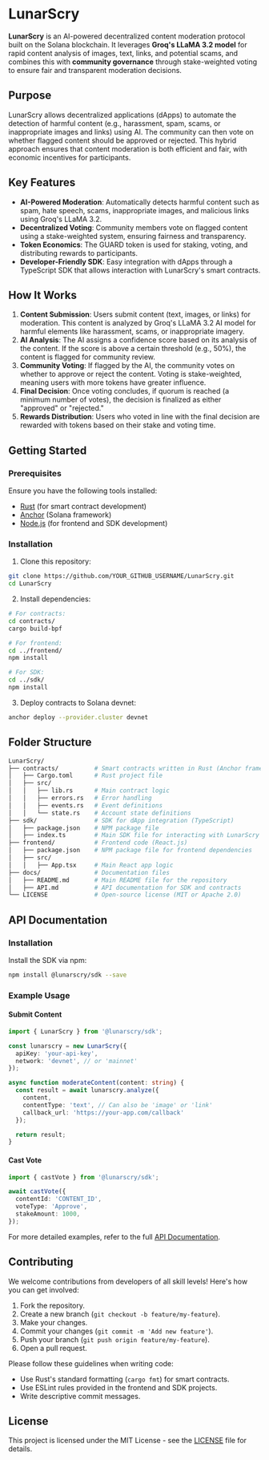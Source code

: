 # LunarScry

**LunarScry** is an AI-powered decentralized content moderation protocol built on the Solana blockchain. It leverages **Groq's LLaMA 3.2 model** for rapid content analysis of images, text, links, and potential scams, and combines this with **community governance** through stake-weighted voting to ensure fair and transparent moderation decisions.

## Purpose

LunarScry allows decentralized applications (dApps) to automate the detection of harmful content (e.g., harassment, spam, scams, or inappropriate images and links) using AI. The community can then vote on whether flagged content should be approved or rejected. This hybrid approach ensures that content moderation is both efficient and fair, with economic incentives for participants.

## Key Features

- **AI-Powered Moderation**: Automatically detects harmful content such as spam, hate speech, scams, inappropriate images, and malicious links using Groq's LLaMA 3.2.
- **Decentralized Voting**: Community members vote on flagged content using a stake-weighted system, ensuring fairness and transparency.
- **Token Economics**: The GUARD token is used for staking, voting, and distributing rewards to participants.
- **Developer-Friendly SDK**: Easy integration with dApps through a TypeScript SDK that allows interaction with LunarScry's smart contracts.

## How It Works

1. **Content Submission**: Users submit content (text, images, or links) for moderation. This content is analyzed by Groq's LLaMA 3.2 AI model for harmful elements like harassment, scams, or inappropriate imagery.
2. **AI Analysis**: The AI assigns a confidence score based on its analysis of the content. If the score is above a certain threshold (e.g., 50%), the content is flagged for community review.
3. **Community Voting**: If flagged by the AI, the community votes on whether to approve or reject the content. Voting is stake-weighted, meaning users with more tokens have greater influence.
4. **Final Decision**: Once voting concludes, if quorum is reached (a minimum number of votes), the decision is finalized as either "approved" or "rejected."
5. **Rewards Distribution**: Users who voted in line with the final decision are rewarded with tokens based on their stake and voting time.

## Getting Started

### Prerequisites

Ensure you have the following tools installed:
- [Rust](https://www.rust-lang.org/) (for smart contract development)
- [Anchor](https://project-serum.github.io/anchor/getting-started/introduction.html) (Solana framework)
- [Node.js](https://nodejs.org/) (for frontend and SDK development)

### Installation

1. Clone this repository:

```bash
git clone https://github.com/YOUR_GITHUB_USERNAME/LunarScry.git
cd LunarScry
```

2. Install dependencies:

```bash
# For contracts:
cd contracts/
cargo build-bpf

# For frontend:
cd ../frontend/
npm install

# For SDK:
cd ../sdk/
npm install
```

3. Deploy contracts to Solana devnet:

```bash
anchor deploy --provider.cluster devnet
```

## Folder Structure

```bash
LunarScry/
├── contracts/          # Smart contracts written in Rust (Anchor framework)
│   ├── Cargo.toml      # Rust project file
│   ├── src/
│   │   ├── lib.rs      # Main contract logic
│   │   ├── errors.rs   # Error handling
│   │   ├── events.rs   # Event definitions
│   │   └── state.rs    # Account state definitions
├── sdk/                # SDK for dApp integration (TypeScript)
│   ├── package.json    # NPM package file
│   ├── index.ts        # Main SDK file for interacting with LunarScry contracts
├── frontend/           # Frontend code (React.js)
│   ├── package.json    # NPM package file for frontend dependencies
│   ├── src/
│   │   ├── App.tsx     # Main React app logic
├── docs/               # Documentation files
│   ├── README.md       # Main README file for the repository
│   ├── API.md          # API documentation for SDK and contracts
└── LICENSE             # Open-source license (MIT or Apache 2.0)
```

## API Documentation

### Installation

Install the SDK via npm:

```bash
npm install @lunarscry/sdk --save
```

### Example Usage

#### Submit Content

```typescript
import { LunarScry } from '@lunarscry/sdk';

const lunarscry = new LunarScry({
  apiKey: 'your-api-key',
  network: 'devnet', // or 'mainnet'
});

async function moderateContent(content: string) {
  const result = await lunarscry.analyze({
    content,
    contentType: 'text', // Can also be 'image' or 'link'
    callback_url: 'https://your-app.com/callback'
  });

  return result;
}
```

#### Cast Vote

```typescript
import { castVote } from '@lunarscry/sdk';

await castVote({
  contentId: 'CONTENT_ID',
  voteType: 'Approve',
  stakeAmount: 1000,
});
```

For more detailed examples, refer to the full [API Documentation](docs/API.md).

## Contributing

We welcome contributions from developers of all skill levels! Here's how you can get involved:

1. Fork the repository.
2. Create a new branch (`git checkout -b feature/my-feature`).
3. Make your changes.
4. Commit your changes (`git commit -m 'Add new feature'`).
5. Push your branch (`git push origin feature/my-feature`).
6. Open a pull request.

Please follow these guidelines when writing code:
- Use Rust's standard formatting (`cargo fmt`) for smart contracts.
- Use ESLint rules provided in the frontend and SDK projects.
- Write descriptive commit messages.

## License

This project is licensed under the MIT License - see the [LICENSE](LICENSE) file for details.
